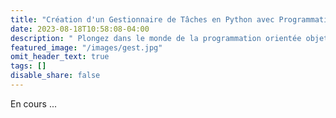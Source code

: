 ```yaml
---
title: "Création d'un Gestionnaire de Tâches en Python avec Programmation Orientée Objet"
date: 2023-08-18T10:58:08-04:00
description: " Plongez dans le monde de la programmation orientée objet (POO) en construisant un gestionnaire de tâches en Python. Ce projet technique vous guidera à travers la conception de classes, la gestion des objets, et l'interaction avec l'utilisateur via une interface en ligne de commande. Explorez les subtilités de la POO tout en développant une application pratique de gestion de tâches, idéale pour renforcer vos compétences Python."
featured_image: "/images/gest.jpg"
omit_header_text: true
tags: []
disable_share: false   
---
```

En cours ...